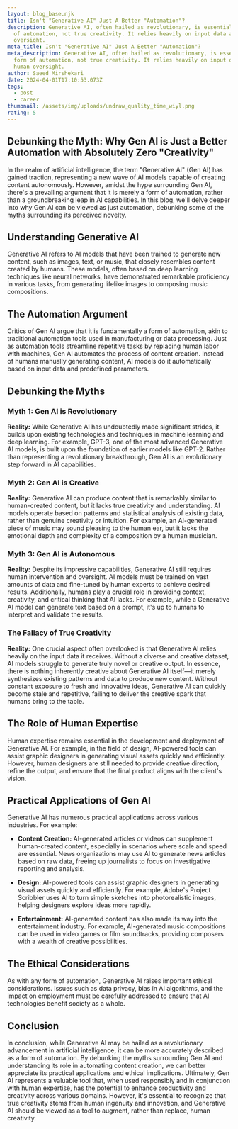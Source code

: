 ```yaml
---
layout: blog_base.njk
title: Isn't "Generative AI" Just A Better "Automation"?
description: Generative AI, often hailed as revolutionary, is essentially a form
  of automation, not true creativity. It relies heavily on input data and human
  oversight.
meta_title: Isn't "Generative AI" Just A Better "Automation"?
meta_description: Generative AI, often hailed as revolutionary, is essentially a
  form of automation, not true creativity. It relies heavily on input data and
  human oversight.
author: Saeed Mirshekari
date: 2024-04-01T17:10:53.073Z
tags:
  - post
  - career
thumbnail: /assets/img/uploads/undraw_quality_time_wiyl.png
rating: 5
---
```

## Debunking the Myth: Why Gen AI is Just a Better Automation with Absolutely Zero "Creativity"

In the realm of artificial intelligence, the term "Generative AI" (Gen AI) has gained traction, representing a new wave of AI models capable of creating content autonomously. However, amidst the hype surrounding Gen AI, there's a prevailing argument that it is merely a form of automation, rather than a groundbreaking leap in AI capabilities. In this blog, we'll delve deeper into why Gen AI can be viewed as just automation, debunking some of the myths surrounding its perceived novelty.

## Understanding Generative AI

Generative AI refers to AI models that have been trained to generate new content, such as images, text, or music, that closely resembles content created by humans. These models, often based on deep learning techniques like neural networks, have demonstrated remarkable proficiency in various tasks, from generating lifelike images to composing music compositions.

## The Automation Argument

Critics of Gen AI argue that it is fundamentally a form of automation, akin to traditional automation tools used in manufacturing or data processing. Just as automation tools streamline repetitive tasks by replacing human labor with machines, Gen AI automates the process of content creation. Instead of humans manually generating content, AI models do it automatically based on input data and predefined parameters.

## Debunking the Myths

### Myth 1: Gen AI is Revolutionary
**Reality:** While Generative AI has undoubtedly made significant strides, it builds upon existing technologies and techniques in machine learning and deep learning. For example, GPT-3, one of the most advanced Generative AI models, is built upon the foundation of earlier models like GPT-2. Rather than representing a revolutionary breakthrough, Gen AI is an evolutionary step forward in AI capabilities.

### Myth 2: Gen AI is Creative
**Reality:** Generative AI can produce content that is remarkably similar to human-created content, but it lacks true creativity and understanding. AI models operate based on patterns and statistical analysis of existing data, rather than genuine creativity or intuition. For example, an AI-generated piece of music may sound pleasing to the human ear, but it lacks the emotional depth and complexity of a composition by a human musician.

### Myth 3: Gen AI is Autonomous
**Reality:** Despite its impressive capabilities, Generative AI still requires human intervention and oversight. AI models must be trained on vast amounts of data and fine-tuned by human experts to achieve desired results. Additionally, humans play a crucial role in providing context, creativity, and critical thinking that AI lacks. For example, while a Generative AI model can generate text based on a prompt, it's up to humans to interpret and validate the results.

### The Fallacy of True Creativity
**Reality:** One crucial aspect often overlooked is that Generative AI relies heavily on the input data it receives. Without a diverse and creative dataset, AI models struggle to generate truly novel or creative output. In essence, there is nothing inherently creative about Generative AI itself—it merely synthesizes existing patterns and data to produce new content. Without constant exposure to fresh and innovative ideas, Generative AI can quickly become stale and repetitive, failing to deliver the creative spark that humans bring to the table.

## The Role of Human Expertise

Human expertise remains essential in the development and deployment of Generative AI. For example, in the field of design, AI-powered tools can assist graphic designers in generating visual assets quickly and efficiently. However, human designers are still needed to provide creative direction, refine the output, and ensure that the final product aligns with the client's vision.

## Practical Applications of Gen AI

Generative AI has numerous practical applications across various industries. For example:

- **Content Creation:** AI-generated articles or videos can supplement human-created content, especially in scenarios where scale and speed are essential. News organizations may use AI to generate news articles based on raw data, freeing up journalists to focus on investigative reporting and analysis.

- **Design:** AI-powered tools can assist graphic designers in generating visual assets quickly and efficiently. For example, Adobe's Project Scribbler uses AI to turn simple sketches into photorealistic images, helping designers explore ideas more rapidly.

- **Entertainment:** AI-generated content has also made its way into the entertainment industry. For example, AI-generated music compositions can be used in video games or film soundtracks, providing composers with a wealth of creative possibilities.

## The Ethical Considerations

As with any form of automation, Generative AI raises important ethical considerations. Issues such as data privacy, bias in AI algorithms, and the impact on employment must be carefully addressed to ensure that AI technologies benefit society as a whole.

## Conclusion

In conclusion, while Generative AI may be hailed as a revolutionary advancement in artificial intelligence, it can be more accurately described as a form of automation. By debunking the myths surrounding Gen AI and understanding its role in automating content creation, we can better appreciate its practical applications and ethical implications. Ultimately, Gen AI represents a valuable tool that, when used responsibly and in conjunction with human expertise, has the potential to enhance productivity and creativity across various domains. However, it's essential to recognize that true creativity stems from human ingenuity and innovation, and Generative AI should be viewed as a tool to augment, rather than replace, human creativity.